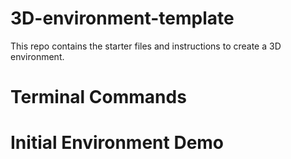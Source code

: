 # 3D-environment-template
This repo contains the starter files and instructions to create a 3D environment. 

# Terminal Commands


# Initial Environment Demo